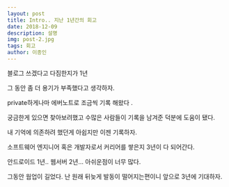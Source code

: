 ```yaml
---
layout: post
title: Intro.. 지난 1년간의 회고
date: 2018-12-09
description: 설명
img: post-2.jpg
tags: 회고
author: 이종인
---
```


블로그 쓰겠다고 다짐한지가 1년

그 동안 좀 더 용기가 부족했다고 생각하자. 

private하게나마 에버노트로 조금씩 기록 해왔다 . 

궁금한게 있으면 찾아보려했고 수많은 사람들이 기록을 남겨준 덕분에 도움이 됐다. 

내 기억에 의존하려 했던게 아쉽지만 이젠 기록하자.

소프트웨어 엔지니어 혹은 개발자로서 커리어를 쌓은지 3년이 다 되어간다. 

안드로이드 1년.. 웹서버 2년... 아쉬운점이 너무 많다. 

그동안 웜업이 길었다. 난 원래 뒤늦게 발동이 떨어지는편이니 앞으로 3년에 기대하자. 





 

